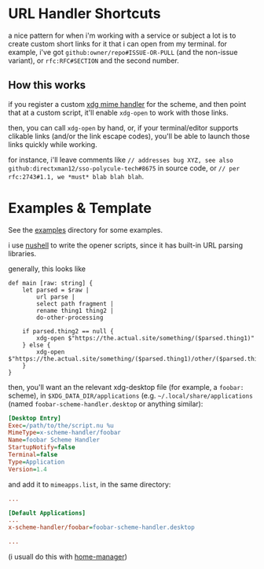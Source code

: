 # URL Handler Shortcuts

a nice pattern for when i'm working with a service or subject a lot is to create custom short links for it that i can open from my terminal.  for example, i've got `github:owner/repo#ISSUE-OR-PULL` (and the non-issue variant), or `rfc:RFC#SECTION` and the second number.

## How this works

if you register a custom [xdg mime handler](https://specifications.freedesktop.org/mime-apps-spec/latest/) for the scheme, and then point that at a custom script, it'll enable `xdg-open` to work with those links.

then, you can call `xdg-open` by hand, or, if your terminal/editor supports clikable links (and/or the link escape codes), you'll be able to launch those links quickly while working.

for instance, i'll leave comments like `// addresses bug XYZ, see also github:directxman12/sso-polycule-tech#8675` in source code, or `// per rfc:2743#1.1, we *must* blab blah blah`.

# Examples & Template

See the [examples](examples) directory for some examples.

i use [nushell](http://nushell.sh) to write the opener scripts, since it has built-in URL parsing libraries.

generally, this looks like

```nushell
def main [raw: string] {
    let parsed = $raw |
        url parse |
        select path fragment |
        rename thing1 thing2 |
        do-other-processing

    if parsed.thing2 == null {
        xdg-open $"https://the.actual.site/something/($parsed.thing1)"
    } else {
        xdg-open $"https://the.actual.site/something/($parsed.thing1)/other/($parsed.thing2)"
    }
}
```

then, you'll want an the relevant xdg-desktop file (for example, a `foobar:` scheme), in `$XDG_DATA_DIR/applications` (e.g. `~/.local/share/applications` (named `foobar-scheme-handler.desktop` or anything similar):

```ini
[Desktop Entry]
Exec=/path/to/the/script.nu %u
MimeType=x-scheme-handler/foobar
Name=foobar Scheme Handler
StartupNotify=false
Terminal=false
Type=Application
Version=1.4
```

and add it to `mimeapps.list`, in the same directory:

```ini
...

[Default Applications]
...
x-scheme-handler/foobar=foobar-scheme-handler.desktop

...
```

(i usuall do this with [home-manager](https://github.com/nix-community/home-manager))
